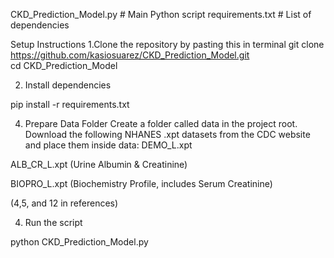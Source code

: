 CKD_Prediction_Model.py   # Main Python script
requirements.txt          # List of dependencies

Setup Instructions
1.Clone the repository by pasting this in terminal
git clone https://github.com/kasiosuarez/CKD_Prediction_Model.git  
cd CKD_Prediction_Model

2. Install dependencies

pip install -r requirements.txt

4. Prepare Data Folder
Create a folder called data in the project root.
Download the following NHANES .xpt datasets from the CDC website and place them inside data:
DEMO_L.xpt

ALB_CR_L.xpt (Urine Albumin & Creatinine)

BIOPRO_L.xpt (Biochemistry Profile, includes Serum Creatinine)

(4,5, and 12 in references)

4. Run the script

python CKD_Prediction_Model.py
